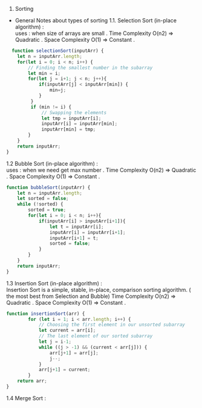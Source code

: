 
1) Sorting 
  * General Notes about types of sorting 
1.1. Selection Sort (in-place algorithm) :  
uses : when size of arrays are small .
Time Complexity O(n2) => Quadratic .
Space Complexity O(1) => Constant .

```js
  function selectionSort(inputArr) { 
    let n = inputArr.length;        
    for(let i = 0; i < n; i++) {
        // Finding the smallest number in the subarray
        let min = i;
        for(let j = i+1; j < n; j++){
            if(inputArr[j] < inputArr[min]) {
                min=j; 
            }
         }
         if (min != i) {
             // Swapping the elements
             let tmp = inputArr[i]; 
             inputArr[i] = inputArr[min];
             inputArr[min] = tmp;      
        }
    }
    return inputArr;
}
```

1.2 Bubble Sort (in-place algorithm) :  
uses : when we need get max number .
Time Complexity O(n2) => Quadratic .
Space Complexity O(1) => Constant .

```js
function bubbleSort(inputArr) {
    let n = inputArr.length;
    let sorted = false;        
    while (!sorted) {
        sorted = true;
        for(let i = 0; i < n; i++){
            if(inputArr[i] > inputArr[i+1]){
                let t = inputArr[i];
                inputArr[i] = inputArr[i+1];
                inputArr[i+1] = t;
                sorted = false;
            }
        }
    }
    return inputArr;
}
```
1.3 Insertion Sort (in-place algorithm) :  
Insertion Sort is a simple, stable, in-place, comparison sorting algorithm. ( the most best from Selection and Bubble)
Time Complexity O(n2) => Quadratic .
Space Complexity O(1) => Constant .

```js
function insertionSort(arr) {
        for (let i = 1; i < arr.length; i++) {
            // Choosing the first element in our unsorted subarray
            let current = arr[i];
            // The last element of our sorted subarray
            let j = i-1; 
            while ((j > -1) && (current < arr[j])) {
                arr[j+1] = arr[j];
                j--;
            }
            arr[j+1] = current;
        }
    return arr;
}
```

1.4 Merge Sort : 